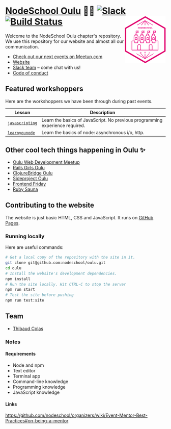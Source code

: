 [NodeSchool Oulu](http://nodeschool.io/oulu/) :school::cop: [![Slack](https://img.shields.io/badge/slack-%20ouluwebdev-orange.svg)](https://ouluwebdevslackin.herokuapp.com) [![Build Status](https://travis-ci.org/nodeschool/oulu.svg?branch=master)](https://travis-ci.org/nodeschool/oulu) [<img src="media/logo.svg" width="128" align="right" alt="Wagtail">](http://nodeschool.io/oulu/)
====================

Welcome to the NodeSchool Oulu chapter's repository. We use this
repository for our website and almost all our communication.

- [Check out our next events on Meetup.com](https://www.meetup.com/Oulu-Web-Development/)
- [Website](http://nodeschool.io/oulu/)
- [Slack team](https://ouluwebdevslackin.herokuapp.com) – come chat with us!
- [Code of conduct](CODE_OF_CONDUCT.md)

## Featured workshoppers

Here are the workshoppers we have been through during past events.

| Lesson | Description |
|--------|-------------|
|[`javascripting`](https://github.com/sethvincent/javascripting)|Learn the basics of JavaScript. No previous programming experience required.|
|[`learnyounode`](https://github.com/workshopper/learnyounode)|Learn the basics of node: asynchronous i/o, http.|

## Other cool tech things happening in Oulu :sparkles:

- [Oulu Web Development Meetup](https://www.meetup.com/Oulu-Web-Development/)
- [Rails Girls Oulu](http://railsgirls.com/oulu)
- [ClojureBridge Oulu](http://www.clojurebridge.org/events/2016-06-03-oulu-finland)
- [Sideproject Oulu](http://www.sideprojectoulu.org/)
- [Frontend Friday](http://frontendfriday.fi/)
- [Ruby Sauna](https://twitter.com/rubysauna)

## Contributing to the website

The website is just basic HTML, CSS and JavaScript. It runs on [GitHub
Pages](https://pages.github.com/).

### Running locally

Here are useful commands:

```bash
# Get a local copy of the repository with the site in it.
git clone git@github.com:nodeschool/oulu.git
cd oulu
# Install the website's development dependencies.
npm install
# Run the site locally. Hit CTRL-C to stop the server
npm run start
# Test the site before pushing
npm run test:site
```

## Team

- [Thibaud Colas](https://twitter.com/thibaud_colas)

### Notes

#### Requirements

- Node and npm
- Text editor
- Terminal app
- Command-line knowledge
- Programming knowledge
- JavaScript knowledge

#### Links

https://github.com/nodeschool/organizers/wiki/Event-Mentor-Best-Practices#on-being-a-mentor

